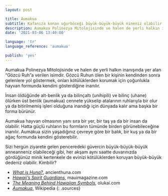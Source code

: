 ```yaml
---
layout: post

title: Aumakua
subtitle: Kafanıza konan uğurböceği büyük-büyük-büyük nineniz olabilir
description: Aumakua Polinezya Mitolojisinde ve halen de yerli halkın inanışında yer alan “Gözcü Ruh”a verilen isimdir. Gözcü Ruhun ölen bir kişinin kendinden sonra gelenlere yol göstermek, onları kötülüklerden korumak için çoğunlukla hayvan formunda kendini gösterdiğine inanılır.
date: '2021-03-06 13:40:00'

language: 'tr'
language_reference: 'aumakua'

publish: 'yes'
---
```


Aumakua Polinezya Mitolojisinde ve halen de yerli halkın inanışında yer alan “Gözcü Ruh”a verilen isimdir. Gözcü Ruhun ölen bir kişinin kendinden sonra gelenlere yol göstermek, onları kötülüklerden korumak için çoğunlukla hayvan formunda kendini gösterdiğine inanılır.

İnsan öldüğünde alt-benlik ya da bilinçaltı (unihipili) ve bilinç (uhane) ölürken üst benlik (aumakua) cennete yükselip atalarının ruhlarıyla bir olur ya da bitirilmemiş işleri olduğuna inandığı için dünyada kalır ama başka bir forma bürünür.  

Aumakua hayvan olmasının yanı sıra bir yer, bir taş ya da bir insan da olabilir. Hatta güçlü ruhların bu formların tümünde birden görünebileceğine inanılır. Aumakua sizin yaşadığınız çevreye göre bir balık, bir kuş ya da bir ağaç formunda kendini gösterebilir.

Sizi hergün ziyarete gelen penceredeki güvercin büyük-büyük-büyük anneanneniz olabileceği gibi, her akşam aynı saatte duvarınızda gördüğünüz minik kertenkele de evinizi kötülüklerden koruyan büyük-büyük dedeniz olabilir. Kimbilir?


+ *[What is Huna?](http://www.ancienthuna.com/3_selves.htm)*, ancienthuna.com
+ *[Hawaii’s Spirit Guardians](https://web.archive.org/web/20110628021529/http://www.mauimagazine.net/Maui-Magazine/November-December-2010/Hawaiis-Spirit-Guardians/)*, mauimagazine.com
+ *[The Meaning Behind Hawaiian Symbols](https://www.olukai.com/journal/2014/11/03/the-meaning-behind-hawaiian-symbols/)*, olukai.com
+ *[Aumakua](https://en.wikipedia.org/wiki/Aumakua)*, Wikipedia
{: .sources}
